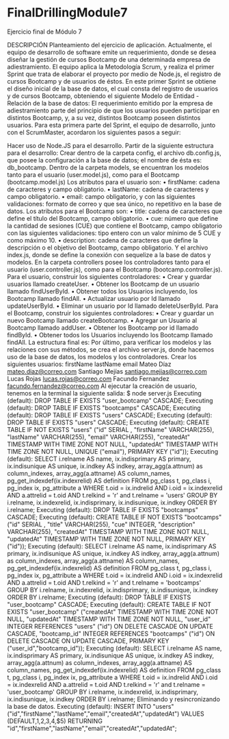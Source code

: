 # FinalDrillingModule7
Ejercicio final de Módulo 7

DESCRIPCIÓN Planteamiento del ejercicio de aplicación. Actualmente, el equipo de desarrollo de software emite un requerimiento, donde se desea diseñar la gestión de cursos Bootcamp de una determinada empresa de adiestramiento. El equipo aplica la Metodología Scrum, y realiza el primer Sprint que trata de elaborar el proyecto por medio de Node.js, el registro de cursos Bootcamp y de usuarios de éstos. En este primer Sprint se obtiene el diseño inicial de la base de datos, el cual consta del registro de usuarios y de cursos Bootcamp, obteniendo el siguiente Modelo de Entidad - Relación de la base de datos: El requerimiento emitido por la empresa de adiestramiento parte del principio de que los usuarios pueden participar en distintos Bootcamp, y, a su vez, distintos Bootcamp poseen distintos usuarios. Para esta primera parte del Sprint, el equipo de desarrollo, junto con el ScrumMaster, acordaron los siguientes pasos a seguir:

Hacer uso de Node.JS para el desarrollo.
Partir de la siguiente estructura para el desarrollo:
Crear dentro de la carpeta config, el archivo db.config.js, que posee la configuración a la base de datos; el nombre de ésta es: db_bootcamp.
Dentro de la carpeta models, se encuentran los modelos tanto para el usuario (user.model.js), como para el Bootcamp (bootcamp.model.js) Los atributos para el usuario son: • firstName: cadena de caracteres y campo obligatorio. • lastName: cadena de caracteres y campo obligatorio. • email: campo obligatorio, y con las siguientes validaciones: formato de correo y que sea único, no repetitivo en la base de datos. Los atributos para el Bootcamp son: • title: cadena de caracteres que define el título del Bootcamp, campo obligatorio. • cue: número que define la cantidad de sesiones (CUE) que contiene el Bootcamp, campo obligatorio con las siguientes validaciones: tipo entero con un valor mínimo de 5 CUE y como máximo 10. • description: cadena de caracteres que define la descripción o el objetivo del Bootcamp, campo obligatorio. Y el archivo index.js, donde se define la conexión con sequelize a la base de datos y modelos.
En la carpeta controllers posee los controladores tanto para el usuario (user.controller.js), como para el Bootcamp (bootcamp.controller.js). Para el usuario, construir los siguientes controladores: • Crear y guardar usuarios llamado createUser. • Obtener los Bootcamp de un usuario llamado findUserById. • Obtener todos los Usuarios incluyendo, los Bootcamp llamado findAll. • Actualizar usuario por Id llamado updateUserById. • Eliminar un usuario por Id llamado deleteUserById. Para el Bootcamp, construir los siguientes controladores: • Crear y guardar un nuevo Bootcamp llamado createBootcamp. • Agregar un Usuario al Bootcamp llamado addUser. • Obtener los Bootcamp por id llamado findById. • Obtener todos los Usuarios incluyendo los Bootcamp llamado findAll. La estructura final es:
Por último, para verificar los modelos y las relaciones con sus métodos, se crea el archivo server.js, donde hacemos uso de la base de datos, los modelos y los controladores. Crear los siguientes usuarios: firstName lastName email Mateo Díaz mateo.diaz@correo.com Santiago Mejías santiago.mejias@correo.com Lucas Rojas lucas.rojas@correo.com Facundo Fernandez facundo.fernandez@correo.com Al ejecutar la creación de usuario, tenemos en la terminal la siguiente salida: $ node server.js Executing (default): DROP TABLE IF EXISTS "user_bootcamp" CASCADE; Executing (default): DROP TABLE IF EXISTS "bootcamps" CASCADE; Executing (default): DROP TABLE IF EXISTS "users" CASCADE; Executing (default): DROP TABLE IF EXISTS "users" CASCADE; Executing (default): CREATE TABLE IF NOT EXISTS "users" ("id" SERIAL , "firstName" VARCHAR(255), "lastName" VARCHAR(255), "email" VARCHAR(255), "createdAt" TIMESTAMP WITH TIME ZONE NOT NULL, "updatedAt" TIMESTAMP WITH TIME ZONE NOT NULL, UNIQUE ("email"), PRIMARY KEY ("id")); Executing (default): SELECT i.relname AS name, ix.indisprimary AS primary, ix.indisunique AS unique, ix.indkey AS indkey, array_agg(a.attnum) as column_indexes, array_agg(a.attname) AS column_names, pg_get_indexdef(ix.indexrelid) AS definition FROM pg_class t, pg_class i, pg_index ix, pg_attribute a WHERE t.oid = ix.indrelid AND i.oid = ix.indexrelid AND a.attrelid = t.oid AND t.relkind = 'r' and t.relname = 'users' GROUP BY i.relname, ix.indexrelid, ix.indisprimary, ix.indisunique, ix.indkey ORDER BY i.relname; Executing (default): DROP TABLE IF EXISTS "bootcamps" CASCADE; Executing (default): CREATE TABLE IF NOT EXISTS "bootcamps" ("id" SERIAL , "title" VARCHAR(255), "cue" INTEGER, "description" VARCHAR(255), "createdAt" TIMESTAMP WITH TIME ZONE NOT NULL, "updatedAt" TIMESTAMP WITH TIME ZONE NOT NULL, PRIMARY KEY ("id")); Executing (default): SELECT i.relname AS name, ix.indisprimary AS primary, ix.indisunique AS unique, ix.indkey AS indkey, array_agg(a.attnum) as column_indexes, array_agg(a.attname) AS column_names, pg_get_indexdef(ix.indexrelid) AS definition FROM pg_class t, pg_class i, pg_index ix, pg_attribute a WHERE t.oid = ix.indrelid AND i.oid = ix.indexrelid AND a.attrelid = t.oid AND t.relkind = 'r' and t.relname = 'bootcamps' GROUP BY i.relname, ix.indexrelid, ix.indisprimary, ix.indisunique, ix.indkey ORDER BY i.relname; Executing (default): DROP TABLE IF EXISTS "user_bootcamp" CASCADE; Executing (default): CREATE TABLE IF NOT EXISTS "user_bootcamp" ("createdAt" TIMESTAMP WITH TIME ZONE NOT NULL, "updatedAt" TIMESTAMP WITH TIME ZONE NOT NULL, "user_id" INTEGER REFERENCES "users" ("id") ON DELETE CASCADE ON UPDATE CASCADE, "bootcamp_id" INTEGER REFERENCES "bootcamps" ("id") ON DELETE CASCADE ON UPDATE CASCADE, PRIMARY KEY ("user_id","bootcamp_id")); Executing (default): SELECT i.relname AS name, ix.indisprimary AS primary, ix.indisunique AS unique, ix.indkey AS indkey, array_agg(a.attnum) as column_indexes, array_agg(a.attname) AS column_names, pg_get_indexdef(ix.indexrelid) AS definition FROM pg_class t, pg_class i, pg_index ix, pg_attribute a WHERE t.oid = ix.indrelid AND i.oid = ix.indexrelid AND a.attrelid = t.oid AND t.relkind = 'r' and t.relname = 'user_bootcamp' GROUP BY i.relname, ix.indexrelid, ix.indisprimary, ix.indisunique, ix.indkey ORDER BY i.relname; Eliminando y resincronizando la base de datos. Executing (default): INSERT INTO "users" ("id","firstName","lastName","email","createdAt","updatedAt") VALUES (DEFAULT,$1,$2,$3,$4,$5) RETURNING "id","firstName","lastName","email","createdAt","updatedAt";
